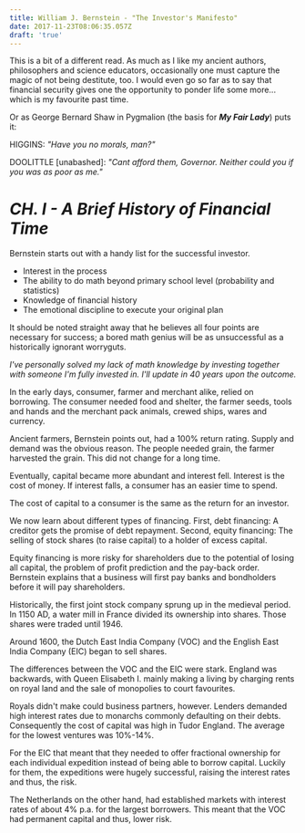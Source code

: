 ```yaml
---
title: William J. Bernstein - "The Investor's Manifesto"
date: 2017-11-23T08:06:35.057Z
draft: 'true'
---
```

This is a bit of a different read. As much as I like my ancient authors, philosophers and science educators, occasionally one must capture the magic of not being destitute, too. I would even go so far as to say that financial security gives one the opportunity to ponder life some more... which is my favourite past time.

Or as George Bernard Shaw in Pygmalion (the basis for ***My Fair Lady***) puts it:

HIGGINS: *"Have you no morals, man?"*

DOOLITTLE [unabashed]: *"Cant afford them, Governor. Neither could you if you was as poor as me."*



# *CH. I - A Brief History of Financial Time*

Bernstein starts out with a handy list for the successful investor. 

- Interest in the process
- The ability to do math beyond primary school level (probability and statistics)
- Knowledge of financial history
- The emotional discipline to execute your original plan

It should be noted straight away that he believes all four points are necessary for success; a bored math genius will be as unsuccessful as a historically ignorant worryguts.

*I've personally solved my lack of math knowledge by investing together with someone I'm fully invested in. I'll update in 40 years upon the outcome.*

In the early days, consumer, farmer and merchant alike, relied on borrowing. The consumer needed food and shelter, the farmer seeds, tools and hands and the merchant pack animals, crewed ships, wares and currency.

Ancient farmers, Bernstein points out, had a 100% return rating. Supply and demand was the obvious reason. The people needed grain, the farmer harvested the grain. This did not change for a long time.

Eventually, capital became more abundant and interest fell. Interest is the cost of money. If interest falls, a consumer has an easier time to spend.

The cost of capital to a consumer is the same as the return for an investor.

We now learn about different types of financing. First, debt financing: A creditor gets the promise of debt repayment. Second, equity financing: The selling of stock shares (to raise capital) to a holder of excess capital.

Equity financing is more risky for shareholders due to the potential of losing all capital, the problem of profit prediction and the pay-back order. Bernstein explains that a business will first pay banks and bondholders before it will pay shareholders.

Historically, the first joint stock company sprung up in the medieval period. In 1150 AD, a water mill in France divided its ownership into shares. Those shares were traded until 1946.

Around 1600, the Dutch East India Company (VOC) and the English East India Company (EIC) began to sell shares.

The differences between the VOC and the EIC were stark. England was backwards, with Queen Elisabeth I. mainly making a living by charging rents on royal land and the sale of monopolies to court favourites.

Royals didn't make could business partners, however. Lenders demanded high interest rates due to monarchs commonly defaulting on their debts. Consequently the cost of capital was high in Tudor England. The average for the lowest ventures was 10%-14%.

For the EIC that meant that they needed to offer fractional ownership for each individual expedition instead of being able to borrow capital. Luckily for them, the expeditions were hugely successful, raising the interest rates and thus, the risk.

The Netherlands on the other hand, had established markets with interest rates of about 4% p.a. for the largest borrowers. This meant that the VOC had permanent capital and thus, lower risk.







